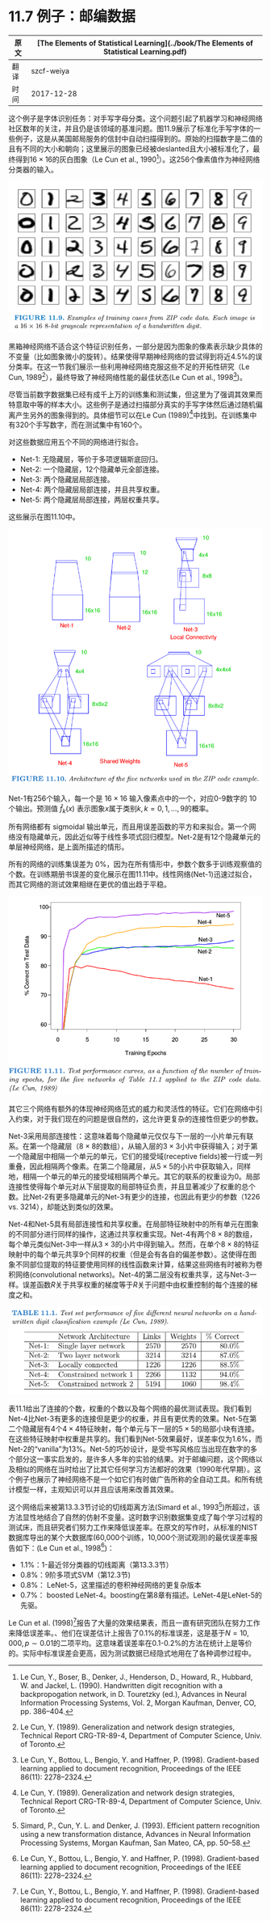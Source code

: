 # 11.7 例子：邮编数据

| 原文   | [The Elements of Statistical Learning](../book/The Elements of Statistical Learning.pdf) |
| ---- | ---------------------------------------- |
| 翻译   | szcf-weiya                               |
| 时间   | 2017-12-28                               |

这个例子是字体识别任务：对手写字母分类。这个问题引起了机器学习和神经网络社区数年的关注，并且仍是该领域的基准问题。图11.9展示了标准化手写字体的一些例子，这是从美国邮局服务的信封中自动扫描得到的。原始的扫描数字是二值的且有不同的大小和朝向；这里展示的图象已经被deslanted且大小被标准化了，最终得到$16\times 16$的灰白图象（Le Cun et al., 1990[^1]）。这256个像素值作为神经网络分类器的输入。

![](../img/11/fig11.9.png)

黑箱神经网络不适合这个特征识别任务，一部分是因为图象的像素表示缺少具体的不变量（比如图象微小的旋转）。结果使得早期神经网络的尝试得到将近4.5%的误分类率。在这一节我们展示一些利用神经网络克服这些不足的开拓性研究（Le Cun, 1989[^2]），最终导致了神经网络性能的最佳状态(Le Cun et al., 1998[^3])。

尽管当前数字数据集已经有成千上万的训练集和测试集，但这里为了强调其效果而特意取中等的样本大小。这些例子是通过扫描部分真实的手写字体然后通过随机偏离产生另外的图象得到的。具体细节可以在Le Cun (1989)[^2]中找到。在训练集中有320个手写数字，而在测试集中有160个。

对这些数据应用五个不同的网络进行拟合。

- Net-1: 无隐藏层，等价于多项逻辑斯底回归。
- Net-2: 一个隐藏层，12个隐藏单元全部连接。
- Net-3: 两个隐藏层局部连接。
- Net-4: 两个隐藏层局部连接，并且共享权重。
- Net-5: 两个隐藏层局部连接，两层权重共享。

这些展示在图11.10中。

![](../img/11/fig11.10.png)

Net-1有256个输入，每一个是 $16\times 16$ 输入像素点中的一个，对应0-9数字的 $10$ 个输出。预测值 $\hat f_k(x)$ 表示图象$x$属于类别$k, k=0,1,\ldots,9$的概率。

所有网络都有 sigmoidal 输出单元，而且用误差函数的平方和来拟合。第一个网络没有隐藏单元，因此近似等于线性多项式回归模型。Net-2是有12个隐藏单元的单层神经网络，是上面所描述的情形。

所有的网络的训练集误差为 $0\%$，因为在所有情形中，参数个数多于训练观察值的个数。在训练期册书误差的变化展示在图11.11中。线性网络(Net-1)迅速过拟合，而其它网络的测试效果相继在更优的值出趋于平稳。

![](../img/11/fig11.11.png)

其它三个网络有额外的体现神经网络范式的威力和灵活性的特征。它们在网络中引入约束，对于我们现在的问题是很自然的，这允许更复杂的连接性但更少的参数。

Net-3采用局部连接性：这意味着每个隐藏单元仅仅与下一层的一小片单元有联系。在第一个隐藏层（$8\times 8$的数组），从输入层的$3\times 3$小片中获得输入；对于第一个隐藏层中相隔一个单元的单元，它们的接受域(receptive fields)被一行或一列重叠，因此相隔两个像素。在第二个隐藏层，从$5\times 5$的小片中获取输入，同样地，相隔一个单元的单元的接受域相隔两个单元。其它的联系的权重设为0。局部连接性使得每个单元对从下层提取的局部特征负责，并且显著减少了权重的总个数。比Net-2有更多隐藏单元的Net-3有更少的连接，也因此有更少的参数（1226 vs. 3214），却能达到类似的效果。

Net-4和Net-5具有局部连接性和共享权重。在局部特征映射中的所有单元在图象的不同部分进行同样的操作，这通过共享权重实现。Net-4有两个$8\times 8$的数组，每个单元类似Net-3中一样从$3\times 3$的小片中得到输入。然而，在单个$8\times 8$的特征映射中的每个单元共享9个同样的权重（但是会有各自的偏差参数）。这使得在图象不同部位提取的特征要使用同样的线性函数来计算，结果这些网络有时被称为卷积网络(convolutional networks)。Net-4的第二层没有权重共享，这与Net-3一样。误差函数$R$关于共享权重的梯度等于$R$关于问题中由权重控制的每个连接的梯度之和。

![](../img/11/tab11.1.png)

表11.1给出了连接的个数，权重的个数以及每个网络的最优测试表现。我们看到Net-4比Net-3有更多的连接但是更少的权重，并且有更优秀的效果。Net-5在第二个隐藏层有4个$4\times 4$特征映射，每个单元与下一层的$5\times 5$的局部小块有连接。在这些特征映射中权重是共享的。我们看到Net-5效果最好，误差率仅为1.6%，而Net-2的“vanilla”为13%。Net-5的巧妙设计，是受书写风格应当出现在数字的多个部分这一事实启发的，是许多人多年的实验的结果。对于邮编问题，这个网络以及相似的网络在当时给出了比其它任何学习方法都好的效果（1990年代早期）。这个例子也展示了神经网络不是一个如它们有时做广告所称的全自动工具。和所有统计模型一样，主观知识可以并且应该用来改善其效果。

这个网络后来被第13.3.3节讨论的切线距离方法(Simard et al., 1993[^4])所超过，该方法显性地结合了自然的仿射不变量。这时数字识别数据集变成了每个学习过程的测试床，而且研究者们努力工作来降低误差率。在原文的写作时，从标准的NIST数据库导出的某个大数据库(60,000个训练，10,000个测试观测)的最优误差率报告如下：(Le Cun et al., 1998[^3])：

- 1.1%：1-最近邻分类器的切线距离（第13.3.3节）
- 0.8%：9阶多项式SVM（第12.3节)
- 0.8%： LeNet-5，这里描述的卷积神经网络的更复杂版本
- 0.7%： boosted LeNet-4。boosting在第8章有描述。LeNet-4是LeNet-5的先驱。

Le Cun et al. (1998)[^3]报告了大量的效果结果表，而且一直有研究团队在努力工作来降低误差率。、他们在误差估计上报告了0.1%的标准误差，这是基于$N=10,000,p\sim 0.01$的二项平均。这意味着误差率在0.1-0.2%的方法在统计上是等价的。实际中标准误差会更高，因为测试数据已经隐式地用在了各种调参过程中。

[^1]: Le Cun, Y., Boser, B., Denker, J., Henderson, D., Howard, R., Hubbard, W. and Jackel, L. (1990). Handwritten digit recognition with a backpropogation network, in D. Touretzky (ed.), Advances in Neural Information Processing Systems, Vol. 2, Morgan Kaufman, Denver, CO, pp. 386–404.
[^2]: Le Cun, Y. (1989). Generalization and network design strategies, Technical Report CRG-TR-89-4, Department of Computer Science, Univ. of Toronto.
[^3]: Le Cun, Y., Bottou, L., Bengio, Y. and Haffner, P. (1998). Gradient-based learning applied to document recognition, Proceedings of the IEEE 86(11): 2278–2324.
[^4]: Simard, P., Cun, Y. L. and Denker, J. (1993). Efficient pattern recognition using a new transformation distance, Advances in Neural Information Processing Systems, Morgan Kaufman, San Mateo, CA, pp. 50–58.
